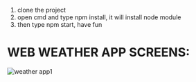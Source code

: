 1. clone the project
2. open cmd and type npm install, it will install node module
3. then type npm start, have fun

# WEB WEATHER APP SCREENS:

![weather app1](https://user-images.githubusercontent.com/20502930/44622563-62df3e00-a8d8-11e8-835d-ef0071743810.JPG)


